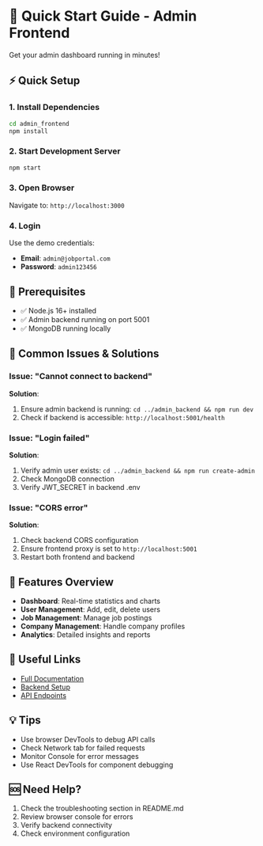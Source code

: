 # 🚀 Quick Start Guide - Admin Frontend

Get your admin dashboard running in minutes!

## ⚡ Quick Setup

### 1. Install Dependencies
```bash
cd admin_frontend
npm install
```

### 2. Start Development Server
```bash
npm start
```

### 3. Open Browser
Navigate to: `http://localhost:3000`

### 4. Login
Use the demo credentials:
- **Email**: `admin@jobportal.com`
- **Password**: `admin123456`

## 🔧 Prerequisites

- ✅ Node.js 16+ installed
- ✅ Admin backend running on port 5001
- ✅ MongoDB running locally

## 🐛 Common Issues & Solutions

### Issue: "Cannot connect to backend"
**Solution**: 
1. Ensure admin backend is running: `cd ../admin_backend && npm run dev`
2. Check if backend is accessible: `http://localhost:5001/health`

### Issue: "Login failed"
**Solution**:
1. Verify admin user exists: `cd ../admin_backend && npm run create-admin`
2. Check MongoDB connection
3. Verify JWT_SECRET in backend .env

### Issue: "CORS error"
**Solution**:
1. Check backend CORS configuration
2. Ensure frontend proxy is set to `http://localhost:5001`
3. Restart both frontend and backend

## 📱 Features Overview

- **Dashboard**: Real-time statistics and charts
- **User Management**: Add, edit, delete users
- **Job Management**: Manage job postings
- **Company Management**: Handle company profiles
- **Analytics**: Detailed insights and reports

## 🔗 Useful Links

- [Full Documentation](README.md)
- [Backend Setup](../admin_backend/README.md)
- [API Endpoints](../admin_backend/README.md#api-endpoints)

## 💡 Tips

- Use browser DevTools to debug API calls
- Check Network tab for failed requests
- Monitor Console for error messages
- Use React DevTools for component debugging

## 🆘 Need Help?

1. Check the troubleshooting section in README.md
2. Review browser console for errors
3. Verify backend connectivity
4. Check environment configuration
